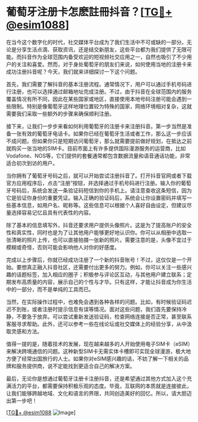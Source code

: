 # 葡萄牙注册卡怎麽註冊抖音？[[TG💪+ @esim1088](https://t.me/s/esim1088)]

在当今这个数字化的时代，社交媒体平台成为了我们生活中不可或缺的一部分。无论是分享生活点滴、获取资讯，还是结交新朋友，这些平台都为我们提供了无限可能。而抖音作为全球范围内备受欢迎的短视频社交应用之一，自然也吸引了不少用户的关注和喜爱。然而，对于身处葡萄牙的朋友们来说，如何使用当地的注册卡来成功注册抖音呢？今天，我们就来详细探讨一下这个问题。

首先，我们需要了解抖音的基本注册流程。通常情况下，用户可以通过手机号码进行注册，也可以选择通过邮箱地址完成注册。不过，由于抖音在全球范围内的服务覆盖情况有所不同，因此在某些国家或地区，直接使用本地号码注册可能会遇到一些限制。特别是像葡萄牙这样地理位置较为特殊的国家，网络环境相对复杂，这就需要我们采取一些额外的步骤来确保顺利注册。

接下来，让我们一步步来看如何利用葡萄牙的注册卡来注册抖音。第一步当然是准备一张有效的葡萄牙电话卡。如果你已经在葡萄牙生活或者工作，那么这一步应该不成问题。但如果你只是短期访问葡萄牙，那么就需要提前做好规划，在抵达之前就购买一张当地的SIM卡。目前市面上有许多提供国际漫游服务的运营商，比如Vodafone、NOS等，它们提供的套餐通常都包含数据流量和语音通话功能，非常适合初次到访的用户。

当你拥有了葡萄牙号码之后，就可以开始尝试注册抖音了。打开抖音官网或者下载官方应用程序后，点击“注册”按钮，并选择通过手机号码进行注册。输入你的葡萄牙号码后，系统会发送一条验证码短信到你的手机上。请注意查收这条短信，因为它是验证你身份的重要凭证。输入正确的验证码后，系统会让你设置密码并填写一些基本信息，如用户名、昵称等。这些信息可以根据个人喜好自由设定，但建议尽量选择容易记忆且具有代表性的内容。

除了基本的信息填写外，抖音还要求用户提供头像照片。这是为了提高账户的安全性和真实性，同时也是为了让其他用户能够更好地认识你。你可以从相册中选取一张清晰的照片上传，也可以直接拍摄一张新的照片。需要注意的是，头像不宜过于模糊或奇怪，否则可能会影响他人对你的好感度。

完成以上步骤后，你就已经成功注册了一个新的抖音账号！不过，这仅仅是一个开始。要想真正融入抖音社区，还需要付出更多的努力。例如，你可以关注一些感兴趣的话题标签，加入相应的圈子；积极参与评论区互动，与其他用户建立联系；定期发布高质量的内容，展示自己的个性与才华。只有这样，才能让抖音成为你生活中的一部分，而不是单纯的工具而已。

当然，在实际操作过程中，也难免会遇到各种各样的问题。比如，有时候验证码迟迟不到账，或者注册时提示信息有误等情况。面对这些问题，我们首先要保持冷静，不要急于放弃。可以尝试重新发送验证码，检查网络连接是否正常，甚至联系客服寻求帮助。此外，还可以参考一些在线论坛或社交媒体上的经验分享，从中汲取灵感和方法。

值得一提的是，随着技术的发展，现在越来越多的人开始使用电子SIM卡（eSIM）来解决跨境通信的问题。这种新型SIM卡无需实体卡槽即可实现全球漫游，极大地方便了经常出国旅行的人士。如果你对eSIM感兴趣的话，不妨了解一下相关的品牌和服务提供商，说不定能找到更适合自己的解决方案。

最后，无论你是想通过葡萄牙注册卡注册抖音，还是希望通过其他方式加入这个充满活力的平台，都需要保持积极乐观的态度。毕竟，互联网的本质就是连接彼此，让我们能够跨越地域、文化和语言的界限，共同创造美好的回忆。所以，请大胆迈出第一步吧！

[[TG💪+ @esim1088](https://t.me/s/esim1088) ![Image](https://i.postimg.cc/4NQfJmqS/Snipaste-2025-05-13-00-14-12.png)]